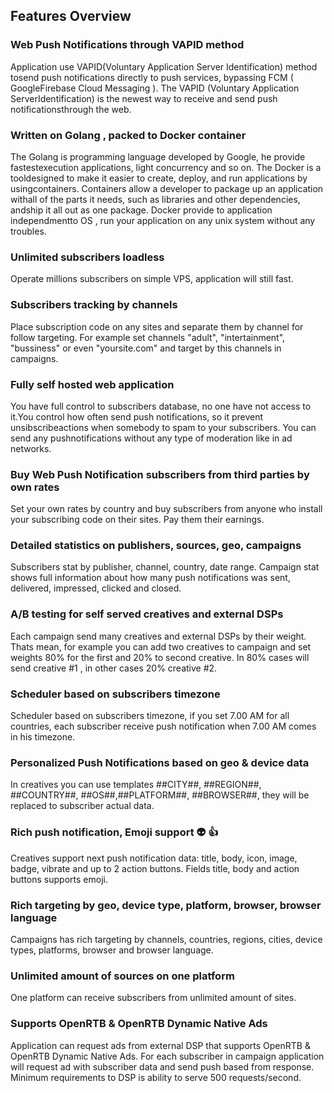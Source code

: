 
##  Features Overview



### Web Push Notifications through VAPID method 

Application use VAPID(Voluntary Application Server Identification) method tosend push notifications directly to push services, bypassing FCM ( GoogleFirebase Cloud Messaging ). The VAPID (Voluntary Application ServerIdentification) is the newest way to receive and send push notificationsthrough the web. 

### Written on Golang , packed to Docker container

The Golang is programming language developed by Google, he provide fastestexecution applications, light concurrency and so on. The Docker is a tooldesigned to make it easier to create, deploy, and run applications by usingcontainers. Containers allow a developer to package up an application withall of the parts it needs, such as libraries and other dependencies, andship it all out as one package.  Docker provide to application independmentto OS , run your application on any unix system without any troubles.

### Unlimited subscribers loadless

Operate millions subscribers on simple VPS, application will still fast.
       
### Subscribers tracking by channels

Place subscription code on any sites and separate them by channel for follow targeting. For example set channels "adult", "intertainment", "bussiness" or even "yoursite.com" and target by this channels in campaigns.

### Fully self hosted web application

You have full control to subscribers database, no one have not access to it.You control how often send push notifications, so it prevent unsibscribeactions when somebody to spam to your subscribers. You can send any pushnotifications without any type of moderation like in ad networks.

### Buy Web Push Notification subscribers from third parties by own rates

Set your own rates by country and buy subscribers from anyone who install your subscribing code on their sites. Pay them their earnings. 

### Detailed statistics on publishers, sources, geo, campaigns

Subscribers stat by publisher, channel, country, date range.
Campaign stat shows full information about how many push notifications was sent, delivered, impressed, clicked and closed.     

### A/B testing for self served creatives and external DSPs

Each campaign send many creatives and external DSPs by their weight. Thats mean, for example you can add two creatives to campaign and set weights 80% for the first and  20% to second creative. In 80% cases will send creative #1 , in other cases 20% creative #2. 

### Scheduler based on subscribers timezone

Scheduler based on subscribers timezone, if you set 7.00 AM for all countries, each subscriber receive push notification when 7.00 AM comes in his timezone.

### Personalized Push Notifications based on geo & device data

 In creatives you can use templates ##CITY##, ##REGION##, ##COUNTRY##, ##OS##,##PLATFORM##, ##BROWSER##, they will be replaced to subscriber actual data.

### Rich push notification, Emoji support 👽 👍

Creatives support next push notification data:  title, body, icon, image, badge, vibrate and up to 2 action buttons. Fields title, body and action buttons supports emoji.

### Rich targeting by geo, device type, platform, browser, browser language

Campaigns has rich targeting by channels, countries, regions, cities, device types, platforms, browser and browser language.

### Unlimited amount of sources on one platform

One platform can receive subscribers from unlimited amount of sites.

### Supports OpenRTB & OpenRTB Dynamic Native Ads

Application can request ads  from external DSP that supports OpenRTB & OpenRTB Dynamic Native Ads. For each subscriber in campaign application will request ad with subscriber data and send push based from response. Minimum requirements to DSP is ability to serve 500 requests/second.
